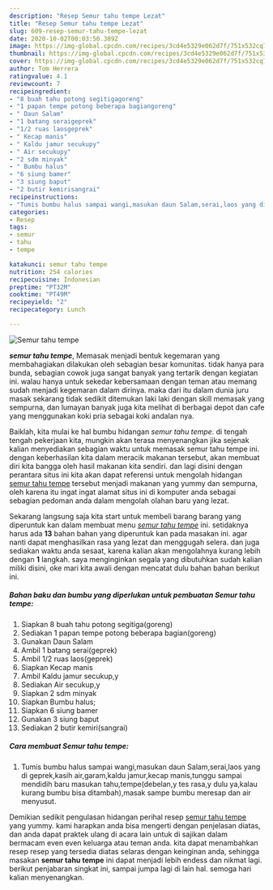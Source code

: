 ```yaml
---
description: "Resep Semur tahu tempe Lezat"
title: "Resep Semur tahu tempe Lezat"
slug: 609-resep-semur-tahu-tempe-lezat
date: 2020-10-02T00:03:50.389Z
image: https://img-global.cpcdn.com/recipes/3cd4e5329e062d7f/751x532cq70/semur-tahu-tempe-foto-resep-utama.jpg
thumbnail: https://img-global.cpcdn.com/recipes/3cd4e5329e062d7f/751x532cq70/semur-tahu-tempe-foto-resep-utama.jpg
cover: https://img-global.cpcdn.com/recipes/3cd4e5329e062d7f/751x532cq70/semur-tahu-tempe-foto-resep-utama.jpg
author: Tom Herrera
ratingvalue: 4.1
reviewcount: 7
recipeingredient:
- "8 buah tahu potong segitigagoreng"
- "1 papan tempe potong beberapa bagiangoreng"
- " Daun Salam"
- "1 batang seraigeprek"
- "1/2 ruas laosgeprek"
- " Kecap manis"
- " Kaldu jamur secukupy"
- " Air secukupy"
- "2 sdm minyak"
- " Bumbu halus"
- "6 siung bamer"
- "3 siung baput"
- "2 butir kemirisangrai"
recipeinstructions:
- "Tumis bumbu halus sampai wangi,masukan daun Salam,serai,laos yang di geprek,kasih air,garam,kaldu jamur,kecap manis,tunggu sampai mendidih baru masukan tahu,tempe(debelan,y tes rasa,y dulu ya,kalau kurang bumbu bisa ditambah),masak sampe bumbu meresap dan air menyusut."
categories:
- Resep
tags:
- semur
- tahu
- tempe

katakunci: semur tahu tempe 
nutrition: 254 calories
recipecuisine: Indonesian
preptime: "PT32M"
cooktime: "PT49M"
recipeyield: "2"
recipecategory: Lunch

---
```



![Semur tahu tempe](https://img-global.cpcdn.com/recipes/3cd4e5329e062d7f/751x532cq70/semur-tahu-tempe-foto-resep-utama.jpg)

<b><i>semur tahu tempe</i></b>, Memasak menjadi bentuk kegemaran yang membahagiakan dilakukan oleh sebagian besar komunitas. tidak hanya para bunda, sebagian cowok juga sangat banyak yang tertarik dengan kegiatan ini. walau hanya untuk sekedar kebersamaan dengan teman atau memang sudah menjadi kegemaran dalam dirinya. maka dari itu dalam dunia juru masak sekarang tidak sedikit ditemukan laki laki dengan skill memasak yang sempurna, dan lumayan banyak juga kita melihat di berbagai depot dan cafe yang menggunakan koki pria sebagai koki andalan nya.



Baiklah, kita mulai ke hal bumbu hidangan <i>semur tahu tempe</i>. di tengah tengah pekerjaan kita, mungkin akan terasa menyenangkan jika sejenak kalian menyediakan sebagian waktu untuk memasak semur tahu tempe ini. dengan keberhasilan kita dalam meracik makanan tersebut, akan membuat diri kita bangga oleh hasil makanan kita sendiri. dan lagi disini dengan perantara situs ini kita akan dapat referensi untuk mengolah hidangan <u>semur tahu tempe</u> tersebut menjadi makanan yang yummy dan sempurna, oleh karena itu ingat ingat alamat situs ini di komputer anda sebagai sebagian pedoman anda dalam mengolah olahan baru yang lezat.


Sekarang langsung saja kita start untuk membeli barang barang yang diperuntuk kan dalam membuat menu <u><i>semur tahu tempe</i></u> ini. setidaknya harus ada <b>13</b> bahan bahan yang diperuntuk kan pada masakan ini. agar nanti dapat menghasilkan rasa yang lezat dan menggugah selera. dan juga sediakan waktu anda sesaat, karena kalian akan mengolahnya kurang lebih dengan <b>1</b> langkah. saya menginginkan segala yang dibutuhkan sudah kalian miliki disini, oke mari kita awali dengan mencatat dulu bahan bahan berikut ini.

<!--inarticleads1-->

##### Bahan baku dan bumbu yang diperlukan untuk pembuatan Semur tahu tempe:

1. Siapkan 8 buah tahu potong segitiga(goreng)
1. Sediakan 1 papan tempe potong beberapa bagian(goreng)
1. Gunakan  Daun Salam
1. Ambil 1 batang serai(geprek)
1. Ambil 1/2 ruas laos(geprek)
1. Siapkan  Kecap manis
1. Ambil  Kaldu jamur secukup,y
1. Sediakan  Air secukup,y
1. Siapkan 2 sdm minyak
1. Siapkan  Bumbu halus;
1. Siapkan 6 siung bamer
1. Gunakan 3 siung baput
1. Sediakan 2 butir kemiri(sangrai)




<!--inarticleads2-->

##### Cara membuat Semur tahu tempe:

1. Tumis bumbu halus sampai wangi,masukan daun Salam,serai,laos yang di geprek,kasih air,garam,kaldu jamur,kecap manis,tunggu sampai mendidih baru masukan tahu,tempe(debelan,y tes rasa,y dulu ya,kalau kurang bumbu bisa ditambah),masak sampe bumbu meresap dan air menyusut.




Demikian sedikit pengulasan hidangan perihal resep <u>semur tahu tempe</u> yang yummy. kami harapkan anda bisa mengerti dengan penjelasan diatas, dan anda dapat praktek ulang di acara lain untuk di sajikan dalam bermacam even even keluarga atau teman anda. kita dapat menambahkan resep resep yang tersedia diatas selaras dengan keinginan anda, sehingga masakan <b>semur tahu tempe</b> ini dapat menjadi lebih endess dan nikmat lagi. berikut penjabaran singkat ini, sampai jumpa lagi di lain hal. semoga hari kalian menyenangkan.
